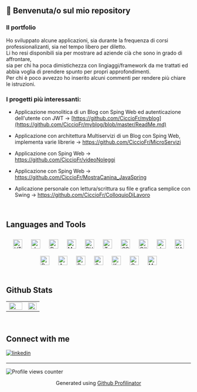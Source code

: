 ## 👋 Benvenuta/o sul mio repository

### Il portfolio
Ho sviluppato alcune applicazioni, sia durante la frequenza di corsi professionalizanti, sia nel tempo libero per diletto.  
Li ho resi disponibili sia per mostrare ad aziende cià che sono in grado di affrontare,  
sia per chi ha poca dimistichezza con lingiaggi/framework da me trattati ed abbia voglia di prendere spunto per propri approfondimenti.  
Per chi è poco avvezzo ho inserito alcuni commenti per rendere più chiare le istruzioni.

### I progetti più interessanti:
- Applicazione monolitica di un Blog con Sping Web ed autenticazione dell'utente con JWT
   -> [https://github.com/CiccioFr/myblog](https://github.com/CiccioFr/myblog/blob/master/ReadMe.md)

- Applicazione con architettura Multiservizi di un Blog con Sping Web, implementa varie librerie
   -> https://github.com/CiccioFr/MicroServizi

- Applicazione con Sping Web
   -> https://github.com/CiccioFr/videoNoleggi

- Applicazione con Sping Web
   -> https://github.com/CiccioFr/MostraCanina_JavaSpring

- Aplicazione personale con lettura/scrittura su file e grafica semplice con Swing
   -> https://github.com/CiccioFr/ColloquioDiLavoro



<br/>  

## Languages and Tools  
<div align="center">  
<a href="https://en.wikipedia.org/wiki/HTML5" target="_blank"><img style="margin: 10px" src="https://profilinator.rishav.dev/skills-assets/html5-original-wordmark.svg" alt="HTML5" height="25" /></a>  
<a href="https://www.javascript.com/" target="_blank"><img style="margin: 10px" src="https://profilinator.rishav.dev/skills-assets/javascript-original.svg" alt="JavaScript" height="25" /></a>  
<a href="https://www.docker.com/" target="_blank"><img style="margin: 10px" src="https://profilinator.rishav.dev/skills-assets/docker-original-wordmark.svg" alt="Docker" height="25" /></a>  
<a href="https://www.mysql.com/" target="_blank"><img style="margin: 10px" src="https://profilinator.rishav.dev/skills-assets/mysql-original-wordmark.svg" alt="MySQL" height="25" /></a>  
<a href="https://www.php.net/" target="_blank"><img style="margin: 10px" src="https://profilinator.rishav.dev/skills-assets/php-original.svg" alt="PHP" height="25" /></a>  
<a href="https://www.typescriptlang.org/" target="_blank"><img style="margin: 10px" src="https://profilinator.rishav.dev/skills-assets/typescript-original.svg" alt="TypeScript" height="25" /></a>  
<a href="https://www.w3schools.com/css/" target="_blank"><img style="margin: 10px" src="https://profilinator.rishav.dev/skills-assets/css3-original-wordmark.svg" alt="CSS3" height="25" /></a>  
<a href="https://docs.microsoft.com/en-us/dotnet/csharp/" target="_blank"><img style="margin: 10px" src="https://profilinator.rishav.dev/skills-assets/csharp-original.svg" alt="C#" height="25" /></a>  
<a href="https://www.java.com/" target="_blank"><img style="margin: 10px" src="https://profilinator.rishav.dev/skills-assets/java-original-wordmark.svg" alt="Java" height="25" /></a>  
<a href="https://docs.microsoft.com/en-us/dotnet/desktop/wpf/xaml/" target="_blank"><img style="margin: 10px" src="https://profilinator.rishav.dev/skills-assets/xaml.png" alt="XAML" height="25" /></a>  
<a href="https://getbootstrap.com/docs/3.4/javascript/" target="_blank"><img style="margin: 10px" src="https://profilinator.rishav.dev/skills-assets/bootstrap-plain.svg" alt="Bootstrap" height="25" /></a>  
<a href="https://angular.io/" target="_blank"><img style="margin: 10px" src="https://profilinator.rishav.dev/skills-assets/angularjs-original.svg" alt="Angular" height="25" /></a>  
<a href="https://www.postgresql.org/" target="_blank"><img style="margin: 10px" src="https://profilinator.rishav.dev/skills-assets/postgresql-original-wordmark.svg" alt="PostgreSQL" height="25" /></a>  
<a href="https://docs.spring.io/spring-framework/docs/3.0.x/reference/expressions.html#:~:text=The%20Spring%20Expression%20Language%20(SpEL,and%20basic%20string%20templating%20functionality." target="_blank"><img style="margin: 10px" src="https://profilinator.rishav.dev/skills-assets/springio-icon.svg" alt="Spring" height="25" /></a>  
<a href="https://kafka.apache.org/" target="_blank"><img style="margin: 10px" src="https://profilinator.rishav.dev/skills-assets/apache_kafka-icon.svg" alt="Kafka" height="25" /></a>  
<a href="https://cassandra.apache.org/_/index.html" target="_blank"><img style="margin: 10px" src="https://profilinator.rishav.dev/skills-assets/apache_cassandra-icon.svg" alt="Cassandra" height="25" /></a>  
<a href="https://mariadb.org/" target="_blank"><img style="margin: 10px" src="https://profilinator.rishav.dev/skills-assets/mariadb.png" alt="Maria DB" height="25" /></a>  
</div>  

<br/>  

## Github Stats  
<div align="center">
<table><tr>
  
<td valign="top" width="57%">
<img src="https://github-readme-stats.vercel.app/api?username=CiccioFr&show_icons=true&count_private=true&hide_border=true" align="left" style="width: 100%" />
</td>

<td valign="top" width="50%">
<img src="https://github-readme-stats.vercel.app/api/top-langs/?username=CiccioFr&hide_border=true&layout=compact" align="left" style="width: 100%" />
</td>
  
</tr></table>  
</div>  

<br/>  

## Connect with me  
<a href="https://www.linkedin.com/in/francesco-ribatti/" target="_blank">
<img src=https://img.shields.io/badge/linkedin-%231E77B5.svg?&style=for-the-badge&logo=linkedin&logoColor=white alt=linkedin style="margin-bottom: 5px;" /> </a>

----
![Profile views counter](https://komarev.com/ghpvc/?username=CiccioFr&&style=flat-square)

<div align="center">Generated using <a href="https://profilinator.rishav.dev/" target="_blank">Github Profilinator</a></div>


<!--
**CiccioFr/CiccioFr** is a ✨ _special_ ✨ repository because its `README.md` (this file) appears on your GitHub profile.

Here are some ideas to get you started:

- 🔭 I’m currently working on ...
- 🌱 I’m currently learning ...
- 👯 I’m looking to collaborate on ...
- 🤔 I’m looking for help with ...
- 💬 Ask me about ...
- 📫 How to reach me: ...
- 😄 Pronouns: ...
- ⚡ Fun fact: ...
-->
